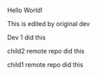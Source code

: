 Hello World!


This is edited by original dev

Dev 1 did this


child2 remote repo did this

child1 remote repo did this

